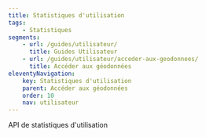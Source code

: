```yaml
---
title: Statistiques d'utilisation
tags:
    - Statistiques
segments:
    - url: /guides/utilisateur/
      title: Guides Utilisateur
    - url: /guides/utilisateur/acceder-aux-geodonnees/
      title: Accéder aux géodonnées
eleventyNavigation:
    key: Statistiques d'utilisation
    parent: Accéder aux géodonnées
    order: 10
    nav: utilisateur
---
```


API de statistiques d'utilisation
